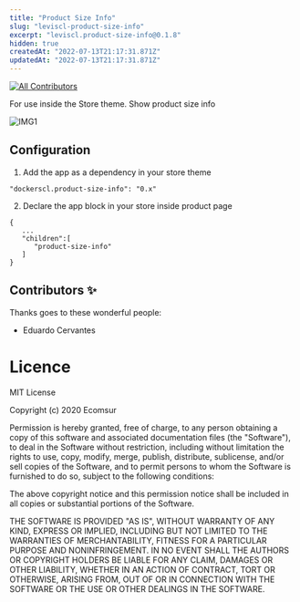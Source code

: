 ```yaml
---
title: "Product Size Info"
slug: "leviscl-product-size-info"
excerpt: "leviscl.product-size-info@0.1.8"
hidden: true
createdAt: "2022-07-13T21:17:31.871Z"
updatedAt: "2022-07-13T21:17:31.871Z"
---
```

<!-- DOCS-IGNORE:start -->
<!-- ALL-CONTRIBUTORS-BADGE:START - Do not remove or modify this section -->

[![All Contributors](https://img.shields.io/badge/all_contributors-1-orange.svg?style=flat-square)](#contributors-)

<!-- ALL-CONTRIBUTORS-BADGE:END -->
<!-- DOCS-IGNORE:end -->

For use inside the Store theme.
Show product size info 

![IMG1](./docs/img1.png)


## Configuration

1. Add the app as a dependency in your store theme

```
"dockerscl.product-size-info": "0.x"
```

2. Declare the app block in your store inside product page

```
{
   ...
   "children":[
      "product-size-info"
   ]
}
```



<!-- DOCS-IGNORE:start -->

## Contributors ✨

Thanks goes to these wonderful people:

<!-- ALL-CONTRIBUTORS-LIST:START - Do not remove or modify this section -->
<!-- prettier-ignore-start -->
<!-- markdownlint-disable -->
<!-- markdownlint-enable -->
<!-- prettier-ignore-end -->

<!-- ALL-CONTRIBUTORS-LIST:END -->

- Eduardo Cervantes

<!-- DOCS-IGNORE:end -->

# Licence

MIT License

Copyright (c) 2020 Ecomsur

Permission is hereby granted, free of charge, to any person obtaining a copy
of this software and associated documentation files (the "Software"), to deal
in the Software without restriction, including without limitation the rights
to use, copy, modify, merge, publish, distribute, sublicense, and/or sell
copies of the Software, and to permit persons to whom the Software is
furnished to do so, subject to the following conditions:

The above copyright notice and this permission notice shall be included in all
copies or substantial portions of the Software.

THE SOFTWARE IS PROVIDED "AS IS", WITHOUT WARRANTY OF ANY KIND, EXPRESS OR
IMPLIED, INCLUDING BUT NOT LIMITED TO THE WARRANTIES OF MERCHANTABILITY,
FITNESS FOR A PARTICULAR PURPOSE AND NONINFRINGEMENT. IN NO EVENT SHALL THE
AUTHORS OR COPYRIGHT HOLDERS BE LIABLE FOR ANY CLAIM, DAMAGES OR OTHER
LIABILITY, WHETHER IN AN ACTION OF CONTRACT, TORT OR OTHERWISE, ARISING FROM,
OUT OF OR IN CONNECTION WITH THE SOFTWARE OR THE USE OR OTHER DEALINGS IN THE
SOFTWARE.